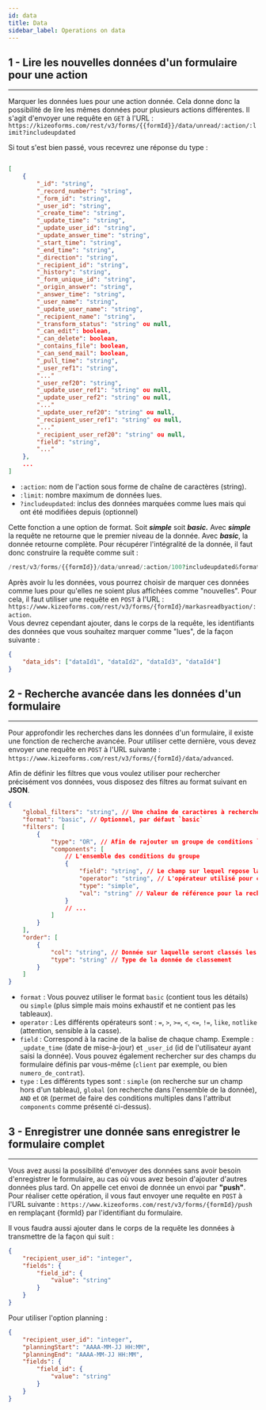 ```yaml
---
id: data
title: Data
sidebar_label: Operations on data
---
```


## 1 - Lire les nouvelles données d'un formulaire pour une action

---

Marquer les données lues pour une action donnée. Cela donne donc la possibilité de lire les mêmes données pour plusieurs actions différentes.
Il s'agit d'envoyer une requête en `GET` à l'URL : `https://kizeoforms.com/rest/v3/forms/{{formId}}/data/unread/:action/:limit?includeupdated`

Si tout s'est bien passé, vous recevrez une réponse du type :

```json

[
    {
        "_id": "string",
        "_record_number": "string",
        "_form_id": "string",
        "_user_id": "string",
        "_create_time": "string",
        "_update_time": "string",
        "_update_user_id": "string",
        "_update_answer_time": "string",
        "_start_time": "string",
        "_end_time": "string",
        "_direction": "string",
        "_recipient_id": "string",
        "_history": "string",
        "_form_unique_id": "string",
        "_origin_answer": "string",
        "_answer_time": "string",
        "_user_name": "string",
        "_update_user_name": "string",
        "_recipient_name": "string",
        "_transform_status": "string" ou null,
        "_can_edit": boolean,
        "_can_delete": boolean,
        "_contains_file": boolean,
        "_can_send_mail": boolean,
        "_pull_time": "string",
        "_user_ref1": "string",
        "..."
        "_user_ref20": "string",
        "_update_user_ref1": "string" ou null,
        "_update_user_ref2": "string" ou null,
        "..."
        "_update_user_ref20": "string" ou null,
        "_recipient_user_ref1": "string" ou null,
        "..."
        "_recipient_user_ref20": "string" ou null,
        "field": "string",
        "..."
    },
    ...
]

```

-   `:action`: nom de l'action sous forme de chaîne de caractères (string).
-   `:limit`: nombre maximum de données lues.
-   `?includeupdated`: inclus des données marquées comme lues mais qui ont été modifiées depuis (optionnel)

Cette fonction a une option de format. Soit ***simple*** soit ***basic.*** Avec ***simple*** la requête ne retourne que le premier niveau de la donnée. Avec ***basic***, la donnée retourne complète.
Pour récupérer l'intégralité de la donnée, il faut donc construire la requête comme suit :
```php
/rest/v3/forms/{{formId}}/data/unread/:action/100?includeupdated&format=basic
```

Après avoir lu les données, vous pourrez choisir de marquer ces données comme lues pour qu'elles ne soient plus affichées comme "nouvelles".
Pour cela, il faut utiliser une requête en `POST` à l'URL : `https://www.kizeoforms.com/rest/v3/forms/{formId}/markasreadbyaction/:action`.  
Vous devrez cependant ajouter, dans le corps de la requête, les identifiants des données que vous souhaitez marquer comme "lues", de la façon suivante :

```json
{
    "data_ids": ["dataId1", "dataId2", "dataId3", "dataId4"]
}
```

## 2 - Recherche avancée dans les données d'un formulaire

---

Pour approfondir les recherches dans les données d'un formulaire, il existe une fonction de recherche avancée.
Pour utiliser cette dernière, vous devez envoyer une requête en `POST` à l'URL suivante : `https://www.kizeoforms.com/rest/v3/forms/{formId}/data/advanced`.

Afin de définir les filtres que vous voulez utiliser pour rechercher précisément vos données, vous disposez des filtres au format suivant en **JSON**.

```json
{
    "global_filters": "string", // Une chaîne de caractères à rechercher dans la donnée
    "format": "basic", // Optionnel, par défaut `basic`
    "filters": [
        {
            "type": "OR", // Afin de rajouter un groupe de conditions `Ou inclusif`
            "components": [
                // L'ensemble des conditions du groupe
                {
                    "field": "string", // Le champ sur lequel repose la recherche avancée
                    "operator": "string", // L'opérateur utilisé pour comparer la donnée à la valeur de référence
                    "type": "simple",
                    "val": "string" // Valeur de référence pour la recherche avancée
                }
                // ...
            ]
        }
    ],
    "order": [
        {
            "col": "string", // Donnée sur laquelle seront classés les résultats
            "type": "string" // Type de la donnée de classement
        }
    ]
}
```

-   `format` : Vous pouvez utiliser le format `basic` (contient tous les détails) ou `simple` (plus simple mais moins exhaustif et ne contient pas les tableaux).
-   `operator` : Les différents opérateurs sont : `=`, `>`, `>=`, `<`, `<=`, `!=`, `like`, `notlike` (attention, sensible à la casse).
-   `field` : Correspond à la racine de la balise de chaque champ. Exemple : `_update_time` (date de mise-à-jour) et `_user_id` (id de l'utilisateur ayant saisi la donnée). Vous pouvez également rechercher sur des champs du formulaire définis par vous-même (`client` par exemple, ou bien `numero_de_contrat`).
-   `type` : Les différents types sont : `simple` (on recherche sur un champ hors d'un tableau), `global` (on recherche dans l'ensemble de la donnée), `AND` et `OR` (permet de faire des conditions multiples dans l'attribut `components` comme présenté ci-dessus).

## 3 - Enregistrer une donnée sans enregistrer le formulaire complet

---

Vous avez aussi la possibilité d'envoyer des données sans avoir besoin d'enregistrer le formulaire, au cas où vous avez besoin d'ajouter d'autres données plus tard. On appelle cet envoi de donnée un envoi par **"push"**.  
Pour réaliser cette opération, il vous faut envoyer une requête en `POST` à l'URL suivante : `https://www.kizeoforms.com/rest/v3/forms/{formId}/push` en remplaçant {formId} par l'identifiant du formulaire.

Il vous faudra aussi ajouter dans le corps de la requête les données à transmettre de la façon qui suit :

```json
{
    "recipient_user_id": "integer",
    "fields": {
        "field_id": {
            "value": "string"
        }
    }
}
```

Pour utiliser l'option planning :

```json
{
    "recipient_user_id": "integer",
    "planningStart": "AAAA-MM-JJ HH:MM",
    "planningEnd": "AAAA-MM-JJ HH:MM",
    "fields": {
        "field_id": {
            "value": "string"
        }
    }
}
```

